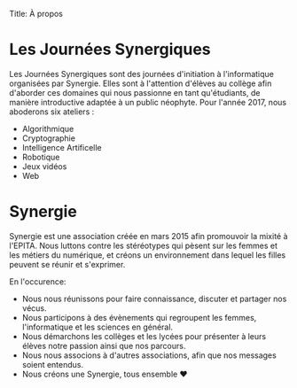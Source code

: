 Title: À propos

# Les Journées Synergiques

Les Journées Synergiques sont des journées d'initiation à l'informatique
organisées par Synergie. Elles sont à l'attention d'élèves au collège afin d'aborder ces domaines qui nous passionne en tant qu'étudiants, de manière introductive adaptée à un public néophyte.
Pour l'année 2017, nous aboderons six ateliers :

* Algorithmique
* Cryptographie
* Intelligence Artificelle
* Robotique
* Jeux vidéos
* Web 

# Synergie

Synergie est une association créée en mars 2015 afin promouvoir la mixité à
l'EPITA. Nous luttons contre les stéréotypes qui pèsent sur les femmes et les
métiers du numérique, et créons un environnement dans lequel les filles peuvent
se réunir et s'exprimer.

En l'occurence:

* Nous nous réunissons pour faire connaissance, discuter et partager nos
vécus.
* Nous participons à des évènements qui regroupent les femmes, l'informatique
et les sciences en général.
* Nous démarchons les collèges et les lycées pour présenter à leurs élèves
notre passion ainsi que nos parcours.
* Nous nous associons à d'autres associations, afin que nos messages soient entendus.
* Nous créons une Synergie, tous ensemble ♥
